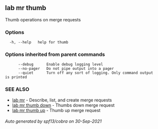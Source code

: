 ## lab mr thumb

Thumb operations on merge requests

### Options

```
  -h, --help   help for thumb
```

### Options inherited from parent commands

```
      --debug      Enable debug logging level
      --no-pager   Do not pipe output into a pager
      --quiet      Turn off any sort of logging. Only command output is printed
```

### SEE ALSO

* [lab mr](lab_mr.md)	 - Describe, list, and create merge requests
* [lab mr thumb down](lab_mr_thumb_down.md)	 - Thumbs down merge request
* [lab mr thumb up](lab_mr_thumb_up.md)	 - Thumb up merge request

###### Auto generated by spf13/cobra on 30-Sep-2021
